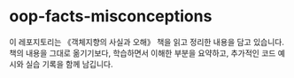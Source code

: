 # oop-facts-misconceptions
이 레포지토리는 《객체지향의 사실과 오해》 책을 읽고 정리한 내용을 담고 있습니다. 책의 내용을 그대로 옮기기보다, 학습하면서 이해한 부분을 요약하고, 추가적인 코드 예시와 실습 기록을 함께 남깁니다.
